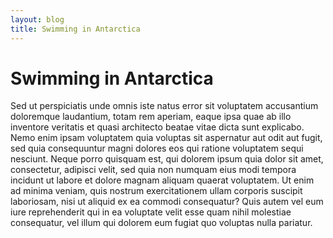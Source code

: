 ```yaml
---
layout: blog
title: Swimming in Antarctica
---
```

# Swimming in Antarctica

Sed ut perspiciatis unde omnis iste natus 
error sit voluptatem accusantium doloremque 
laudantium, totam rem aperiam, eaque ipsa 
quae ab illo inventore veritatis et quasi 
architecto beatae vitae dicta sunt explicabo. 
Nemo enim ipsam voluptatem quia voluptas sit 
aspernatur aut odit aut fugit, sed quia 
consequuntur magni dolores eos qui ratione 
voluptatem sequi nesciunt. Neque porro 
quisquam est, qui dolorem ipsum quia dolor 
sit amet, consectetur, adipisci velit, sed 
quia non numquam eius modi tempora incidunt 
ut labore et dolore magnam aliquam quaerat 
voluptatem. Ut enim ad minima veniam, quis 
nostrum exercitationem ullam corporis 
suscipit laboriosam, nisi ut aliquid ex 
ea commodi consequatur? Quis autem vel eum 
iure reprehenderit qui in ea voluptate velit 
esse quam nihil molestiae consequatur, vel 
illum qui dolorem eum fugiat quo voluptas 
nulla pariatur.
